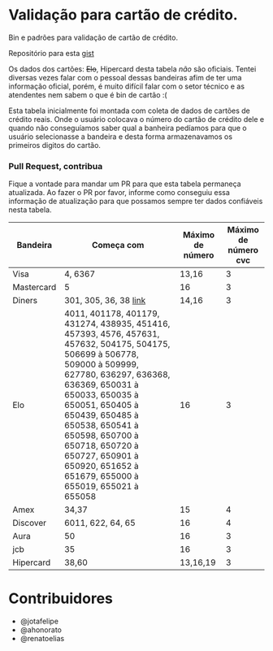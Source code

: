 Validação para cartão de crédito.
====================

Bin e padrões para validação de cartão de crédito.

Repositório para esta [gist](https://gist.github.com/erikhenrique/5931368)

Os dados dos cartões: ~~Elo~~, Hipercard desta tabela *não* são oficiais.
Tentei diversas vezes falar com o pessoal dessas bandeiras afim de ter uma informação oficial, porém, é muito difícil falar com o setor técnico e as atendentes nem sabem o que é bin de cartão :(

Esta tabela inicialmente foi montada com coleta de dados de cartões de crédito reais. Onde o usuário colocava o número do cartão de crédito dele e quando não conseguíamos saber qual a banheira pedíamos para que o usuário selecionasse a bandeira e desta forma armazenavamos os primeiros digitos do cartão.

### Pull Request, contribua

Fique a vontade para mandar um PR para que esta tabela permaneça atualizada. Ao fazer o PR por favor, informe como conseguiu essa informação de atualização para que possamos sempre ter dados confiáveis nesta tabela.


| Bandeira   | Começa com                                  | Máximo de número | Máximo de número cvc |
| ---------- | ------------------------------------------- | ---------------- | -------------------- |
| Visa       | 4, 6367                                     | 13,16            | 3                    |
| Mastercard | 5                                           | 16               | 3                    |
| Diners     | 301, 305, 36, 38 [link](http://bin-iin.com/American-Express-BIN-List.html)                               | 14,16            | 3                    |
| Elo        | 4011, 401178, 401179, 431274, 438935, 451416, 457393, 4576, 457631, 457632, 504175, 504175, 506699 à 506778, 509000 à 509999, 627780, 636297, 636368, 636369, 650031 à 650033, 650035 à 650051, 650405 à 650439, 650485 à 650538, 650541 à 650598, 650700 à 650718, 650720 à 650727, 650901 à 650920, 651652 à 651679, 655000 à 655019, 655021 à 655058 | 16               | 3                    |
| Amex       | 34,37                                       | 15               | 4                    |
| Discover   | 6011, 622, 64, 65                              | 16               | 4                    |
| Aura       | 50                                          | 16               | 3                    |
| jcb        | 35                                          | 16               | 3                    |
| Hipercard  | 38,60                                       | 13,16,19         | 3                    |





# Contribuidores

- @jotafelipe
- @ahonorato 
- @renatoelias
